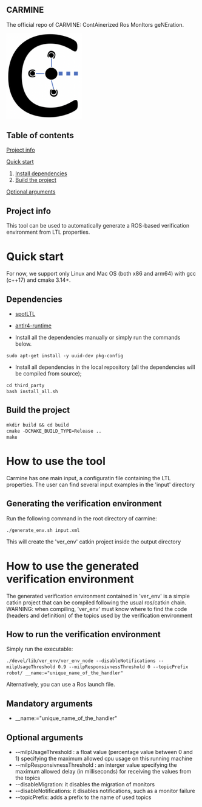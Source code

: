 ## CARMINE

The official repo of CARMINE: ContAinerized Ros MonItors geNEration.

<img src="icon.png" alt="drawing" width="200"/>

## Table of contents

[Project info](#project-info)

[Quick start](#quick-start)
1. [Install dependencies](#dependencies)
2. [Build the project](#build-the-project)

[Optional arguments](#optional-arguments)

## Project info

This tool can be used to automatically generate a ROS-based verification environment from LTL properties.

# Quick start

For now, we support only Linux and Mac OS (both x86 and arm64) with gcc (c++17) and cmake 3.14+.

## Dependencies
* [spotLTL](https://spot.lrde.epita.fr/install.html)
* [antlr4-runtime](https://www.antlr.org)

* Install all the dependencies manually or simply run the commands below.


```
sudo apt-get install -y uuid-dev pkg-config
```

* Install all dependencies in the local repository (all the dependencies will be compiled from source);

```
cd third_party
bash install_all.sh
```


## Build the project

```
mkdir build && cd build
cmake -DCMAKE_BUILD_TYPE=Release ..
make
```


# How to use the tool  
Carmine has one main input, a configuratin file containing the LTL properties.
The user can find several input examples in the 'input' directory

## Generating the verification environment

Run the following command in the root directory of carmine:

```
./generate_env.sh input.xml
```

This will create the 'ver_env' catkin project inside the output directory


# How to use the generated verification environment

The generated verification environment contained in 'ver_env' is a simple catkin project that can be compiled
following the usual ros/catkin chain.
WARNING: when compiling, 'ver_env' must know where to find the code (headers and definition) of the topics used by the verification environment

##  How to run the verification environment
Simply run the executable:

```
./devel/lib/ver_env/ver_env_node --disableNotifications --milpUsageThreshold 0.9 --milpResponsivnessThreshold 0 --topicPrefix robot/ __name:="unique_name_of_the_handler"
```

Alternatively, you can use a Ros launch file.

##  Mandatory arguments

* \_\_name:="unique_name_of_the_handler"

##  Optional arguments

* \-\-milpUsageThreshold : a float value (percentage value between 0 and 1) specifying the maximum allowed cpu usage on this running machine
* \-\-milpResponsivnessThreshold : an interger value specifying the maximum allowed delay (in milliseconds) for receiving the values from the topics
* \-\-disableMigration: it disables the migration of monitors
* \-\-disableNotifications: it disables notifications, such as a monitor failure
* \-\-topicPrefix: adds a prefix to the name of used topics

